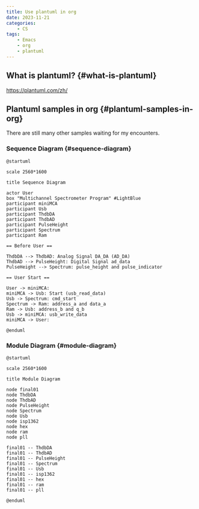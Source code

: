 ```yaml
---
title: Use plantuml in org
date: 2023-11-21
categories:
    - CS
tags:
    - Emacs
    - org
    - plantuml
---
```


## What is plantuml? {#what-is-plantuml}

<https://plantuml.com/zh/>


## Plantuml samples in org {#plantuml-samples-in-org}

There are still many other samples waiting for my encounters.


### Sequence Diagram {#sequence-diagram}

```nil
@startuml

scale 2560*1600

title Sequence Diagram

actor User
box "Multichannel Spectrometer Program" #LightBlue
participant miniMCA
participant Usb
participant ThdbDA
participant ThdbAD
participant PulseHeight
participant Spectrum
participant Ram

== Before User ==

ThdbDA --> ThdbAD: Analog Signal DA_DA (AD_DA)
ThdbAD --> PulseHeight: Digital Signal ad_data
PulseHeight --> Spectrum: pulse_height and pulse_indicator

== User Start ==

User -> miniMCA:
miniMCA -> Usb: Start (usb_read_data)
Usb -> Spectrum: cmd_start
Spectrum -> Ram: address_a and data_a
Ram -> Usb: address_b and q_b
Usb -> miniMCA: usb_write_data
miniMCA -> User:

@enduml
```


### Module Diagram {#module-diagram}

```nil
@startuml

scale 2560*1600

title Module Diagram

node final01
node ThdbDA
node ThdbAD
node PulseHeight
node Spectrum
node Usb
node isp1362
node hex
node ram
node pll

final01 -- ThdbDA
final01 -- ThdbAD
final01 -- PulseHeight
final01 -- Spectrum
final01 -- Usb
final01 -- isp1362
final01 -- hex
final01 -- ram
final01 -- pll

@enduml
```
